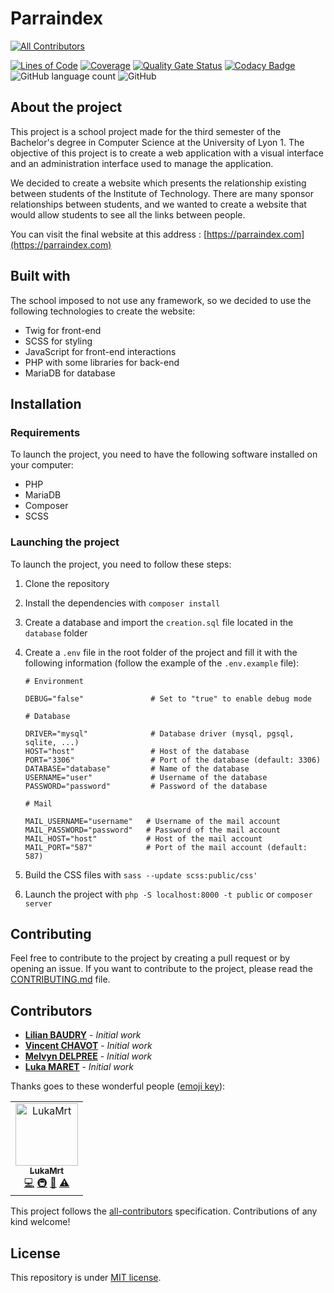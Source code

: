 # Parraindex

<!-- ALL-CONTRIBUTORS-BADGE:START - Do not remove or modify this section -->
[![All Contributors](https://img.shields.io/badge/all_contributors-1-orange.svg?style=flat-square)](#contributors-)
<!-- ALL-CONTRIBUTORS-BADGE:END -->

[![Lines of Code](https://sonarcloud.io/api/project_badges/measure?project=LukaMrt_Parraindex&metric=ncloc)](https://sonarcloud.io/summary/new_code?id=LukaMrt_Parraindex)
[![Coverage](https://sonarcloud.io/api/project_badges/measure?project=LukaMrt_Parraindex&metric=coverage)](https://sonarcloud.io/summary/new_code?id=LukaMrt_Parraindex)
[![Quality Gate Status](https://sonarcloud.io/api/project_badges/measure?project=LukaMrt_Parraindex&metric=alert_status)](https://sonarcloud.io/summary/new_code?id=LukaMrt_Parraindex)
[![Codacy Badge](https://app.codacy.com/project/badge/Grade/260c12aab9b34cdf82ffe5996e1391ae)](https://www.codacy.com/gh/LukaMrt/Parraindex/dashboard?utm_source=github.com&amp;utm_medium=referral&amp;utm_content=LukaMrt/Parraindex&amp;utm_campaign=Badge_Grade)
![GitHub language count](https://img.shields.io/github/languages/count/lukamrt/parraindex)
![GitHub](https://img.shields.io/github/license/lukamrt/parraindex)

## About the project

This project is a school project made for the third semester of the Bachelor's degree in Computer Science at the
University of Lyon 1. The objective of this project is to create a web application with a visual interface and
an administration interface used to manage the application.

We decided to create a website which presents the relationship existing between students of the Institute of
Technology. There are many sponsor relationships between students, and we wanted to create a website that would
allow students to see all the links between people.

You can visit the final website at this address : [https://parraindex.com](https://parraindex.com)

## Built with

The school imposed to not use any framework, so we decided to use the following technologies to create the website:

* Twig for front-end
* SCSS for styling
* JavaScript for front-end interactions
* PHP with some libraries for back-end
* MariaDB for database

## Installation

### Requirements

To launch the project, you need to have the following software installed on your computer:

* PHP
* MariaDB
* Composer
* SCSS

### Launching the project

To launch the project, you need to follow these steps:

1. Clone the repository
2. Install the dependencies with `composer install`
3. Create a database and import the `creation.sql` file located in the `database` folder
4. Create a `.env` file in the root folder of the project and fill it with the following information (follow the
   example of the `.env.example` file):

    ```
    # Environment
    
    DEBUG="false"               # Set to "true" to enable debug mode
    
    # Database
    
    DRIVER="mysql"              # Database driver (mysql, pgsql, sqlite, ...)
    HOST="host"                 # Host of the database
    PORT="3306"                 # Port of the database (default: 3306)
    DATABASE="database"         # Name of the database
    USERNAME="user"             # Username of the database
    PASSWORD="password"         # Password of the database
    
    # Mail
    
    MAIL_USERNAME="username"   # Username of the mail account
    MAIL_PASSWORD="password"   # Password of the mail account
    MAIL_HOST="host"           # Host of the mail account
    MAIL_PORT="587"            # Port of the mail account (default: 587)
    ```

5. Build the CSS files with `sass --update scss:public/css'`
6. Launch the project with `php -S localhost:8000 -t public` or `composer server`

## Contributing

Feel free to contribute to the project by creating a pull request or by opening an issue. If you want to contribute
to the project, please read the [CONTRIBUTING.md](CONTRIBUTING.md) file.

## Contributors

* **[Lilian BAUDRY](https://github.com/Irophin)** - *Initial work*
* **[Vincent CHAVOT]()** - *Initial work*
* **[Melvyn DELPREE](https://github.com/Melvyn27)** - *Initial work*
* **[Luka MARET](https://github.com/LukaMrt)** - *Initial work*

Thanks goes to these wonderful people ([emoji key](https://allcontributors.org/docs/en/emoji-key)):

<!-- ALL-CONTRIBUTORS-LIST:START - Do not remove or modify this section -->
<!-- prettier-ignore-start -->
<!-- markdownlint-disable -->
<table>
  <tbody>
    <tr>
      <td align="center"><a href="http://lukamaret.com"><img src="https://avatars.githubusercontent.com/u/48085295?v=4?s=100" width="100px;" alt="LukaMrt"/><br /><sub><b>LukaMrt</b></sub></a><br /><a href="https://github.com/LukaMrt/Parraindex/commits?author=LukaMrt" title="Code">💻</a> <a href="#infra-LukaMrt" title="Infrastructure (Hosting, Build-Tools, etc)">🚇</a> <a href="#projectManagement-LukaMrt" title="Project Management">📆</a> <a href="https://github.com/LukaMrt/Parraindex/commits?author=LukaMrt" title="Tests">⚠️</a></td>
    </tr>
  </tbody>
</table>

<!-- markdownlint-restore -->
<!-- prettier-ignore-end -->

<!-- ALL-CONTRIBUTORS-LIST:END -->

This project follows the [all-contributors](https://github.com/all-contributors/all-contributors) specification. Contributions of any kind welcome!

## License

This repository is under [MIT license](LICENSE).
